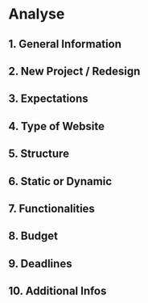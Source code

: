 Analyse
=======

## 1. General Information

## 2. New Project / Redesign

## 3. Expectations

## 4. Type of Website

## 5. Structure

## 6. Static or Dynamic

## 7. Functionalities

## 8. Budget

## 9. Deadlines

## 10. Additional Infos








